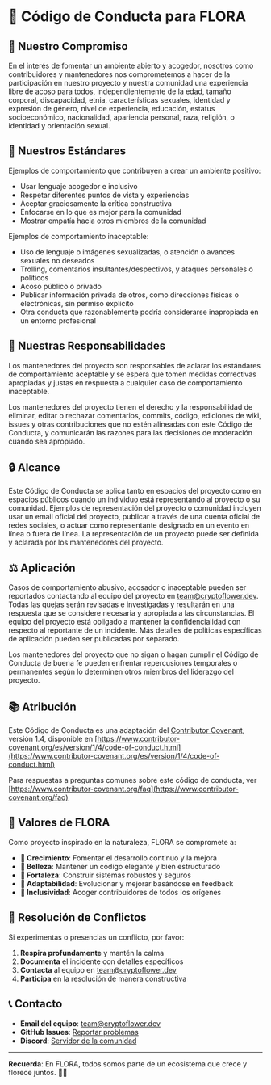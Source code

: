 # 🌸 Código de Conducta para FLORA

## 🎯 Nuestro Compromiso

En el interés de fomentar un ambiente abierto y acogedor, nosotros como contribuidores y mantenedores nos comprometemos a hacer de la participación en nuestro proyecto y nuestra comunidad una experiencia libre de acoso para todos, independientemente de la edad, tamaño corporal, discapacidad, etnia, características sexuales, identidad y expresión de género, nivel de experiencia, educación, estatus socioeconómico, nacionalidad, apariencia personal, raza, religión, o identidad y orientación sexual.

## 🌟 Nuestros Estándares

Ejemplos de comportamiento que contribuyen a crear un ambiente positivo:

* Usar lenguaje acogedor e inclusivo
* Respetar diferentes puntos de vista y experiencias
* Aceptar graciosamente la crítica constructiva
* Enfocarse en lo que es mejor para la comunidad
* Mostrar empatía hacia otros miembros de la comunidad

Ejemplos de comportamiento inaceptable:

* Uso de lenguaje o imágenes sexualizadas, o atención o avances sexuales no deseados
* Trolling, comentarios insultantes/despectivos, y ataques personales o políticos
* Acoso público o privado
* Publicar información privada de otros, como direcciones físicas o electrónicas, sin permiso explícito
* Otra conducta que razonablemente podría considerarse inapropiada en un entorno profesional

## 🚀 Nuestras Responsabilidades

Los mantenedores del proyecto son responsables de aclarar los estándares de comportamiento aceptable y se espera que tomen medidas correctivas apropiadas y justas en respuesta a cualquier caso de comportamiento inaceptable.

Los mantenedores del proyecto tienen el derecho y la responsabilidad de eliminar, editar o rechazar comentarios, commits, código, ediciones de wiki, issues y otras contribuciones que no estén alineadas con este Código de Conducta, y comunicarán las razones para las decisiones de moderación cuando sea apropiado.

## 🔒 Alcance

Este Código de Conducta se aplica tanto en espacios del proyecto como en espacios públicos cuando un individuo está representando al proyecto o su comunidad. Ejemplos de representación del proyecto o comunidad incluyen usar un email oficial del proyecto, publicar a través de una cuenta oficial de redes sociales, o actuar como representante designado en un evento en línea o fuera de línea. La representación de un proyecto puede ser definida y aclarada por los mantenedores del proyecto.

## ⚖️ Aplicación

Casos de comportamiento abusivo, acosador o inaceptable pueden ser reportados contactando al equipo del proyecto en [team@cryptoflower.dev](mailto:team@cryptoflower.dev). Todas las quejas serán revisadas e investigadas y resultarán en una respuesta que se considere necesaria y apropiada a las circunstancias. El equipo del proyecto está obligado a mantener la confidencialidad con respecto al reportante de un incidente. Más detalles de políticas específicas de aplicación pueden ser publicadas por separado.

Los mantenedores del proyecto que no sigan o hagan cumplir el Código de Conducta de buena fe pueden enfrentar repercusiones temporales o permanentes según lo determinen otros miembros del liderazgo del proyecto.

## 📚 Atribución

Este Código de Conducta es una adaptación del [Contributor Covenant](https://www.contributor-covenant.org), versión 1.4, disponible en [https://www.contributor-covenant.org/es/version/1/4/code-of-conduct.html](https://www.contributor-covenant.org/es/version/1/4/code-of-conduct.html)

Para respuestas a preguntas comunes sobre este código de conducta, ver [https://www.contributor-covenant.org/faq](https://www.contributor-covenant.org/faq)

## 🌸 Valores de FLORA

Como proyecto inspirado en la naturaleza, FLORA se compromete a:

* **🌱 Crecimiento**: Fomentar el desarrollo continuo y la mejora
* **🌸 Belleza**: Mantener un código elegante y bien estructurado
* **🌿 Fortaleza**: Construir sistemas robustos y seguros
* **🦠 Adaptabilidad**: Evolucionar y mejorar basándose en feedback
* **🌟 Inclusividad**: Acoger contribuidores de todos los orígenes

## 🤝 Resolución de Conflictos

Si experimentas o presencias un conflicto, por favor:

1. **Respira profundamente** y mantén la calma
2. **Documenta** el incidente con detalles específicos
3. **Contacta** al equipo en [team@cryptoflower.dev](mailto:team@cryptoflower.dev)
4. **Participa** en la resolución de manera constructiva

## 📞 Contacto

* **Email del equipo**: [team@cryptoflower.dev](mailto:team@cryptoflower.dev)
* **GitHub Issues**: [Reportar problemas](https://github.com/atomixon49/CRYPTO-FLOWER/issues)
* **Discord**: [Servidor de la comunidad](https://discord.gg/flora-crypto)

---

**Recuerda**: En FLORA, todos somos parte de un ecosistema que crece y florece juntos. 🌸✨

